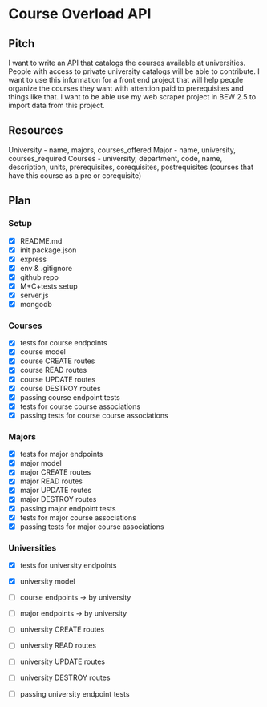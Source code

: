 # Course Overload API

## Pitch

I want to write an API that catalogs the courses available at universities. People with access to private university catalogs will be able to contribute. I want to use this information for a front end project that will help people organize the courses they want with attention paid to prerequisites and things like that. I want to be able use my web scraper project in BEW 2.5 to import data from this project.

## Resources
University - name, majors, courses_offered
Major - name, university, courses_required
Courses - university, department, code, name, description, units, prerequisites, corequisites, postrequisites (courses that have this course as a pre or corequisite)

## Plan

### Setup
- [x] README.md
- [x] init package.json
- [x] express
- [x] env & .gitignore
- [x] github repo
- [x] M+C+tests setup
- [x] server.js
- [x] mongodb

### Courses
- [x] tests for course endpoints
- [x] course model
- [x] course CREATE routes
- [x] course READ routes
- [x] course UPDATE routes
- [x] course DESTROY routes
- [x] passing course endpoint tests
- [x] tests for course course associations
- [x] passing tests for course course associations

### Majors
- [x] tests for major endpoints
- [x] major model
- [x] major CREATE routes
- [x] major READ routes
- [x] major UPDATE routes
- [x] major DESTROY routes
- [x] passing major endpoint tests
- [x] tests for major course associations
- [x] passing tests for major course associations

### Universities
- [x] tests for university endpoints
- [x] university model
- [ ] course endpoints -> by university
- [ ] major endpoints -> by university
- [ ] university CREATE routes
- [ ] university READ routes
- [ ] university UPDATE routes
- [ ] university DESTROY routes
- [ ] passing university endpoint tests

